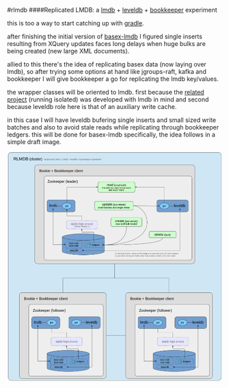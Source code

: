 #rlmdb
####Replicated LMDB: a [lmdb](http://symas.com/mdb/) + [leveldb](https://github.com/google/leveldb) + [bookkeeper](http://bookkeeper.apache.org) experiment

this is too a way to start catching up with [gradle](http://gradle.org/).

after finishing the initial version of [basex-lmdb](https://github.com/mauricioscastro/basex-lmdb) I figured 
single inserts resulting from XQuery updates faces long delays when huge bulks are being created (new large XML documents).

allied to this there's the idea of replicating basex data (now laying over lmdb), so after trying some options 
at hand like jgroups-raft, kafka and bookkeeper I will give bookkeeper a go for replicating the lmdb key/values. 

the wrapper classes will be oriented to lmdb. first because the [related project](https://github.com/mauricioscastro/basex-lmdb) 
(running isolated) was developed with lmdb in mind and second because leveldb role here is that 
of an auxiliary write cache.  

in this case I will have leveldb bufering single inserts and small sized write batches and also to avoid 
stale reads while replicating through bookkeeper ledgers. this will be done for basex-lmdb specifically, 
the idea follows in a simple draft image.

![rlmdb](https://raw.githubusercontent.com/mauricioscastro/lldb/gh-pages/images/rlmdb_idea.png)


